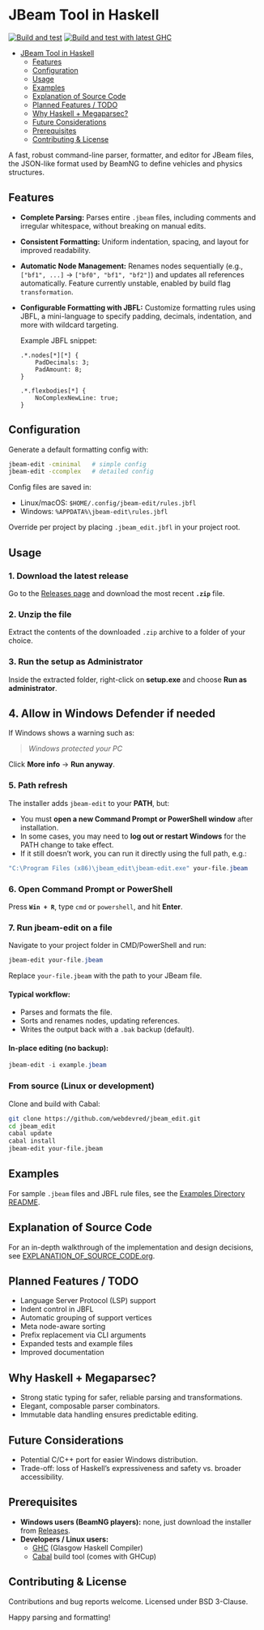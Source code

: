 # JBeam Tool in Haskell

[![Build and test](https://github.com/webdevred/jbeam_edit/actions/workflows/build-and-test.yaml/badge.svg?branch=master&event=push)](https://github.com/webdevred/jbeam_edit/actions/workflows/build-and-test.yaml)
[![Build and test with latest GHC](https://github.com/webdevred/jbeam_edit/actions/workflows/future-proofing.yaml/badge.svg?event=schedule)](https://github.com/webdevred/jbeam_edit/actions/workflows/future-proofing.yaml)

<!--toc:start-->
- [JBeam Tool in Haskell](#jbeam-tool-in-haskell)
  - [Features](#features)
  - [Configuration](#configuration)
  - [Usage](#usage)
  - [Examples](#examples)
  - [Explanation of Source Code](#explanation-of-source-code)
  - [Planned Features / TODO](#planned-features-todo)
  - [Why Haskell + Megaparsec?](#why-haskell-megaparsec)
  - [Future Considerations](#future-considerations)
  - [Prerequisites](#prerequisites)
  - [Contributing & License](#contributing-license)
<!--toc:end-->

A fast, robust command-line parser, formatter, and editor for JBeam files, the JSON-like format used by BeamNG to define vehicles and physics structures.

## Features

- **Complete Parsing:**
  Parses entire `.jbeam` files, including comments and irregular whitespace, without breaking on manual edits.

- **Consistent Formatting:**
  Uniform indentation, spacing, and layout for improved readability.

- **Automatic Node Management:**
  Renames nodes sequentially (e.g., `["bf1", ...]` → `["bf0", "bf1", "bf2"]`) and updates all references automatically. Feature currently unstable, enabled by build flag `transformation`.

- **Configurable Formatting with JBFL:**
  Customize formatting rules using JBFL, a mini-language to specify padding, decimals, indentation, and more with wildcard targeting.

  Example JBFL snippet:

  ```jbfl
  .*.nodes[*][*] {
      PadDecimals: 3;
      PadAmount: 8;
  }

  .*.flexbodies[*] {
      NoComplexNewLine: true;
  }
  ```

## Configuration

Generate a default formatting config with:

```bash
jbeam-edit -cminimal   # simple config
jbeam-edit -ccomplex   # detailed config
```

Config files are saved in:

- Linux/macOS: `$HOME/.config/jbeam-edit/rules.jbfl`
- Windows: `%APPDATA%\jbeam-edit\rules.jbfl`

Override per project by placing `.jbeam_edit.jbfl` in your project root.

## Usage

### 1. Download the latest release
Go to the [Releases page](https://github.com/webdevred/jbeam_edit/releases) and download the most recent **`.zip`** file.

### 2. Unzip the file
Extract the contents of the downloaded `.zip` archive to a folder of your choice.

### 3. Run the setup as Administrator

Inside the extracted folder, right-click on **setup.exe** and choose **Run as administrator**.

## 4. Allow in Windows Defender if needed
If Windows shows a warning such as:

> *Windows protected your PC*

Click **More info** → **Run anyway**.

### 5. Path refresh
The installer adds `jbeam-edit` to your **PATH**, but:
- You must **open a new Command Prompt or PowerShell window** after installation.  
- In some cases, you may need to **log out or restart Windows** for the PATH change to take effect.  
- If it still doesn’t work, you can run it directly using the full path, e.g.:

```powershell
"C:\Program Files (x86)\jbeam_edit\jbeam-edit.exe" your-file.jbeam
```

### 6. Open Command Prompt or PowerShell
Press **`Win + R`**, type `cmd` or `powershell`, and hit **Enter**.

### 7. Run jbeam-edit on a file
Navigate to your project folder in CMD/PowerShell and run:

```powershell
jbeam-edit your-file.jbeam
```

Replace `your-file.jbeam` with the path to your JBeam file.

#### Typical workflow:
- Parses and formats the file.  
- Sorts and renames nodes, updating references.  
- Writes the output back with a `.bak` backup (default).  

#### In-place editing (no backup):
```powershell
jbeam-edit -i example.jbeam
```

### From source (Linux or development)

Clone and build with Cabal:

```bash
git clone https://github.com/webdevred/jbeam_edit.git
cd jbeam_edit
cabal update
cabal install
jbeam-edit your-file.jbeam
```

## Examples

For sample `.jbeam` files and JBFL rule files, see the [Examples Directory README](examples/README.org).

## Explanation of Source Code

For an in-depth walkthrough of the implementation and design decisions, see [EXPLANATION_OF_SOURCE_CODE.org](EXPLANATION_OF_SOURCE_CODE.org).

## Planned Features / TODO

- Language Server Protocol (LSP) support
- Indent control in JBFL
- Automatic grouping of support vertices
- Meta node-aware sorting
- Prefix replacement via CLI arguments
- Expanded tests and example files
- Improved documentation

## Why Haskell + Megaparsec?

- Strong static typing for safer, reliable parsing and transformations.
- Elegant, composable parser combinators.
- Immutable data handling ensures predictable editing.

## Future Considerations

- Potential C/C++ port for easier Windows distribution.
- Trade-off: loss of Haskell’s expressiveness and safety vs. broader accessibility.

## Prerequisites

- **Windows users (BeamNG players):** none, just download the installer from [Releases](https://github.com/webdevred/jbeam_edit/releases/latest).
- **Developers / Linux users:**
  - [GHC](https://www.haskell.org/ghc/) (Glasgow Haskell Compiler)
  - [Cabal](https://www.haskell.org/cabal/) build tool (comes with GHCup)

## Contributing & License

Contributions and bug reports welcome. Licensed under BSD 3-Clause.

Happy parsing and formatting!

